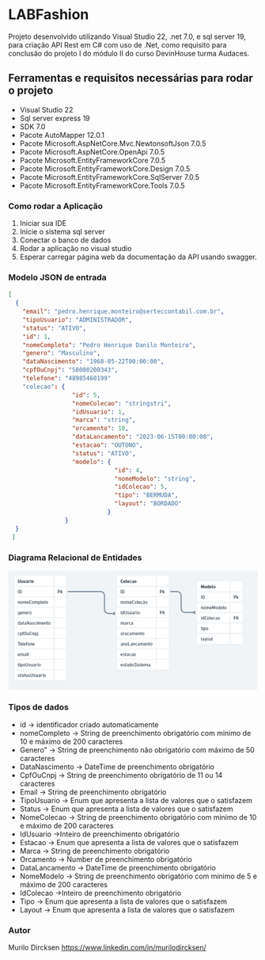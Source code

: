 # LABFashion

Projeto desenvolvido utilizando Visual Studio 22, .net 7.0, e sql server 19, para criação API Rest em C# com uso de .Net, como requisito para conclusão do projeto I do módulo II do curso DevinHouse turma Audaces.

## Ferramentas e requisitos necessárias para rodar o projeto
- Visual Studio 22
- Sql server express 19
- SDK 7.0
- Pacote AutoMapper 12.0.1
- Pacote Microsoft.AspNetCore.Mvc.NewtonsoftJson 7.0.5
- Pacote Microsoft.AspNetCore.OpenApi 7.0.5
- Pacote Microsoft.EntityFrameworkCore 7.0.5
- Pacote Microsoft.EntityFrameworkCore.Design 7.0.5
- Pacote Microsoft.EntityFrameworkCore.SqlServer 7.0.5
- Pacote Microsoft.EntityFrameworkCore.Tools 7.0.5


### Como rodar a Aplicação

1. Iniciar sua IDE
2. Inicie o sistema sql server
3. Conectar o banco de dados 
4. Rodar a aplicação no visual studio
5. Esperar carregar página web da documentação da API usando swagger.


### Modelo JSON de entrada
```json
[
  {
    "email": "pedro.henrique.monteiro@serteccontabil.com.br",
    "tipoUsuario": "ADMINISTRADOR",
    "status": "ATIVO",
    "id": 1,
    "nomeCompleto": "Pedro Henrique Danilo Monteiro",
    "genero": "Masculino",
    "dataNascimento": "1968-05-22T00:00:00",
    "cpfOuCnpj": "58080200343",
    "telefone": "48985460199"
    "colecao": {
                  "id": 5,
                  "nomeColecao": "stringstri",
                  "idUsuario": 1,
                  "marca": "string",
                  "orcamento": 10,
                  "dataLancamento": "2023-06-15T00:00:00",
                  "estacao": "OUTONO",
                  "status": "ATIVO",
                  "modelo": {
                              "id": 4,
                              "nomeModelo": "string",
                              "idColecao": 5,
                              "tipo": "BERMUDA",
                              "layout": "BORDADO"
                            }
                }
  }
 ]
```
### Diagrama Relacional de Entidades
![alt text](https://github.com/MuriloDircksen/LAB-Clothing-Collection/blob/main/LABClothingCollection/imagem/diagrama%20relacional.PNG)

### Tipos de dados

- id -> identificador criado automaticamente
- nomeCompleto -> String de preenchimento obrigatório com minimo de 10 e máximo de 200 caracteres
- Genero" -> String de preenchimento não obrigatório com máximo de 50 caracteres
- DataNascimento -> DateTime de preenchimento obrigatório
- CpfOuCnpj -> String de preenchimento obrigatório de 11 ou 14 caracteres
- Email -> String de preenchimento obrigatório 
- TipoUsuario -> Enum que apresenta a lista de valores que o satisfazem
- Status -> Enum que apresenta a lista de valores que o satisfazem
- NomeColecao -> String de preenchimento obrigatório com minimo de 10 e máximo de 200 caracteres
- IdUsuario ->Inteiro de preenchimento obrigatório
- Estacao -> Enum que apresenta a lista de valores que o satisfazem
- Marca -> String de preenchimento obrigatório
- Orcamento -> Number de preenchimento obrigatório
- DataLancamento -> DateTime de preenchimento obrigatório
- NomeModelo -> String de preenchimento obrigatório com minimo de 5 e máximo de 200 caracteres
- IdColecao ->Inteiro de preenchimento obrigatório
- Tipo -> Enum que apresenta a lista de valores que o satisfazem
- Layout -> Enum que apresenta a lista de valores que o satisfazem


### Autor

Murilo Dircksen
https://www.linkedin.com/in/murilodircksen/
